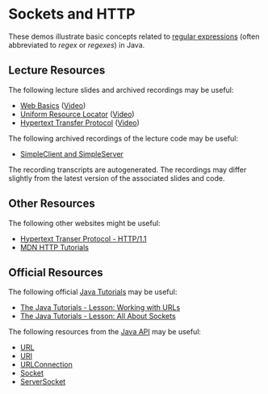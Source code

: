Sockets and HTTP
=================================================

These demos illustrate basic concepts related to [regular expressions](https://xkcd.com/208/) (often abbreviated to *regex* or *regexes*) in Java.

## Lecture Resources ##

The following lecture slides and archived recordings may be useful:

  - [Web Basics](https://docs.google.com/presentation/d/e/2PACX-1vTgjB-K0x53dpiykBT1aoj76l1bcED3niRAiu0g2LHFP7lOwQ9bxtb-2LDeMrx_gaUfaprCMu2a276b/pub?start=false&loop=false&delayms=3000) ([Video](https://drive.google.com/file/d/1EjtB-Ikl7fpijJ9k5B1I0aSRc74g3pXQ/view?usp=sharing))
  - [Uniform Resource Locator](https://docs.google.com/presentation/d/e/2PACX-1vS8EeWTLfFogzcwIjpEzaC2MjLRmmkwHq2py7fqEfsz1Yr4eF2-yFluUVI2YtUHnMkic1A46EKp28-K/pub?start=false&loop=false&delayms=3000) ([Video](https://drive.google.com/file/d/1RmbX1-3Qqm5OyQJVZe8ugtqRUiO8THX-/view?usp=sharing))
  - [Hypertext Transfer Protocol](https://docs.google.com/presentation/d/e/2PACX-1vR1wr0TjBUu9SfC1H2P2y5URlkRdsZQqt2b-wdL2ZwYO6Jfa46uak07gt30QcFtlvPNkJzo_WWmWdnl/pub?start=false&loop=false&delayms=3000) ([Video](https://drive.google.com/file/d/1L-JTuRZKalismoydzJUaSe2szdobX-L1/view?usp=sharing))

The following archived recordings of the lecture code may be useful:

  - [SimpleClient and SimpleServer](https://drive.google.com/file/d/1V02GkA2pUAmoUtFgdXl12VGVMJkw2pMy/view?usp=sharing)

The recording transcripts are autogenerated. The recordings may differ slightly from the latest version of the associated slides and code.

## Other Resources ##

The following other websites might be useful:

- [Hypertext Transer Protocol - HTTP/1.1](https://tools.ietf.org/html/rfc2616)
- [MDN HTTP Tutorials](https://developer.mozilla.org/en-US/docs/Web/HTTP)

## Official Resources ##

The following official [Java Tutorials](http://docs.oracle.com/javase/tutorial/index.html) may be useful:

  - [The Java Tutorials - Lesson: Working with URLs](https://docs.oracle.com/javase/tutorial/networking/urls/index.html)
  - [The Java Tutorials - Lesson: All About Sockets](https://docs.oracle.com/javase/tutorial/networking/sockets/index.html)

The following resources from the [Java API](https://www.cs.usfca.edu/~cs272/javadoc/api/index.html) may be useful:

  - [URL](https://www.cs.usfca.edu/~cs272/javadoc/api/java.base/java/net/URL.html)
  - [URI](https://www.cs.usfca.edu/~cs272/javadoc/api/java.base/java/net/URI.html)
  - [URLConnection](https://www.cs.usfca.edu/~cs272/javadoc/api/java.base/java/net/URLConnection.html)
  - [Socket](https://www.cs.usfca.edu/~cs272/javadoc/api/java.base/java/net/Socket.html)
  - [ServerSocket](https://www.cs.usfca.edu/~cs272/javadoc/api/java.base/java/net/ServerSocket.html)
